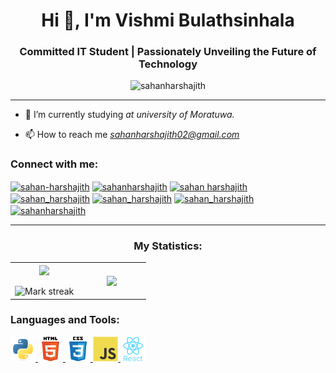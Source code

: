 <h1 align="center">Hi 👋, I'm Vishmi Bulathsinhala</h1>
<h3 align="center">Committed IT Student | Passionately Unveiling the Future of Technology</h3>

<p align="center"> <img src="https://komarev.com/ghpvc/?username=sahanharshajith&label=Profile%20views&color=0e75b6&style=flat" alt="sahanharshajith" /> </p>

---

- 🌱 I’m currently studying *at university of Moratuwa.*

- 📫 How to reach me *sahanharshajith02@gmail.com*

<h3 align="left">Connect with me:</h3>
<p align="left">
<a href="https://linkedin.com/in/sahan-harshajith" target="blank"><img align="center" src="https://raw.githubusercontent.com/rahuldkjain/github-profile-readme-generator/master/src/images/icons/Social/linked-in-alt.svg" alt="sahan-harshajith" height="30" width="40" /></a>
<a href="https://twitter.com/sahanharshajith" target="blank"><img align="center" src="https://raw.githubusercontent.com/rahuldkjain/github-profile-readme-generator/master/src/images/icons/Social/twitter.svg" alt="sahanharshajith" height="30" width="40" /></a>
<a href="https://fb.com/sahan harshajith" target="blank"><img align="center" src="https://raw.githubusercontent.com/rahuldkjain/github-profile-readme-generator/master/src/images/icons/Social/facebook.svg" alt="sahan harshajith" height="30" width="40" /></a>
<a href="https://instagram.com/sahan_harshajith" target="blank"><img align="center" src="https://raw.githubusercontent.com/rahuldkjain/github-profile-readme-generator/master/src/images/icons/Social/instagram.svg" alt="sahan_harshajith" height="30" width="40" /></a>
<a href="https://www.hackerrank.com/sahan_harshajith" target="blank"><img align="center" src="https://raw.githubusercontent.com/rahuldkjain/github-profile-readme-generator/master/src/images/icons/Social/hackerrank.svg" alt="sahan_harshajith" height="30" width="40" /></a>
<a href="https://discord.gg/sahan_harshajith" target="blank"><img align="center" src="https://raw.githubusercontent.com/rahuldkjain/github-profile-readme-generator/master/src/images/icons/Social/discord.svg" alt="sahan_harshajith" height="30" width="40" /></a>
<a href="https://medium.com/sahanharshajith" target="blank"><img align="center" src="https://raw.githubusercontent.com/rahuldkjain/github-profile-readme-generator/master/src/images/icons/Social/medium.svg" alt="sahanharshajith" height="30" width="40" /></a>
</p>

---

<h3 align="center">My Statistics:</h3>
<p align="center">
<table align="center">
<tr border="none">
<td width="50%" align="center">
  
  <img  align="center"  src="https://github-readme-stats.vercel.app/api?username=sahanharshajith&theme=dark&show_icons=true&count_private=true" />
  <br></br>
  <img  title="🔥 Get streak stats for your profile at git.io/streak-stats" alt="Mark streak" src="https://github-readme-streak-stats.herokuapp.com/?user=sahanharshajith&theme=dark&hide_border=false" /> 
</td>
<td width="50%" align="center">

  <img  align="center"  src="https://github-readme-stats.anuraghazra1.vercel.app/api/top-langs/?username=sahanharshajith&theme=dark&hide_border=false&no-bg=true&no-frame=true&langs_count=10"/>
  
  </td>
</tr>
</table>




<h3 align="left">Languages and Tools:</h3>
<p align="left"> 
  <a href="https://www.python.org" target="_blank" rel="noreferrer"> <img src="https://raw.githubusercontent.com/devicons/devicon/master/icons/python/python-original.svg" alt="python" width="40" height="40"/> </a> 
  <a href="https://www.w3.org/html/" target="_blank" rel="noreferrer"> <img src="https://raw.githubusercontent.com/devicons/devicon/master/icons/html5/html5-original-wordmark.svg" alt="html5" width="40" height="40"/> </a> 
  <a href="https://www.w3schools.com/css/" target="_blank" rel="noreferrer"> <img src="https://raw.githubusercontent.com/devicons/devicon/master/icons/css3/css3-original-wordmark.svg" alt="css3" width="40" height="40"/> </a>
  <a href="https://developer.mozilla.org/en-US/docs/Web/JavaScript" target="_blank" rel="noreferrer"> <img src="https://raw.githubusercontent.com/devicons/devicon/master/icons/javascript/javascript-original.svg" alt="javascript" width="40" height="40"/> </a> 
   <a href="https://reactjs.org/" target="_blank" rel="noreferrer"> <img src="https://raw.githubusercontent.com/devicons/devicon/master/icons/react/react-original-wordmark.svg" alt="react" width="40" height="40"/> </a>
